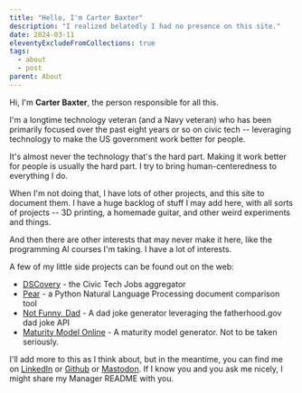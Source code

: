 ```yaml
---
title: "Hello, I'm Carter Baxter"
description: "I realized belatedly I had no presence on this site."
date: 2024-03-11
eleventyExcludeFromCollections: true
tags:
  - about
  - post
parent: About
---
```


Hi, I'm **Carter Baxter**, the person responsible for all this. 

I'm a longtime technology veteran (and a Navy veteran) who has been primarily focused over the past eight years or so on civic tech -- leveraging technology to make the US government work better for people.

It's almost never the technology that's the hard part. Making it work better for people is usually the hard part. I try to bring human-centeredness to everything I do.

When I'm not doing that, I have lots of other projects, and this site to document them. I have a huge backlog of stuff I may add here, with all sorts of projects -- 3D printing, a homemade guitar, and other weird experiments and things. 

And then there are other interests that may never make it here, like the programming AI courses I'm taking. I have a lot of interests.

A few of my little side projects can be found out on the web:

- [DSCovery](https://dscovery.fly.dev/) - the Civic Tech Jobs aggregator
- [Pear](https://pear.fly.dev) - a Python Natural Language Processing document comparison tool
- [Not Funny, Dad](https://dadjoke.fly.dev) - A dad joke generator leveraging the fatherhood.gov dad joke API
- [Maturity Model Online](https://maturity-model.online) - A maturity model generator. Not to be taken seriously.

I'll add more to this as I think about, but in the meantime, you can find me on [LinkedIn](https://www.linkedin.com/in/carter-baxter/) or [Github](https://github.com/tBaxter) or [Mastodon](https://mastodon.social/@tbaxter). If I know you and you ask me nicely, I might share my Manager README with you.